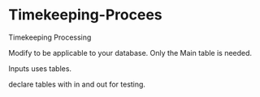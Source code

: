 # Timekeeping-Procees
Timekeeping Processing

Modify to be applicable to your database.
Only the Main table is needed.

Inputs uses tables.

declare tables with in and out for testing.

